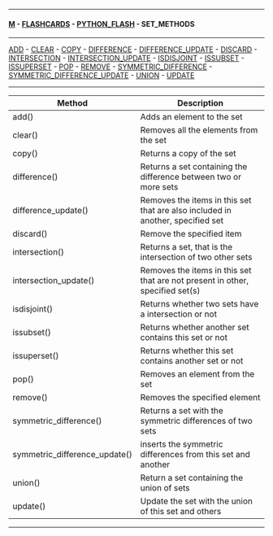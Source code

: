 
---

#### [M](https://github.com/ttltrk/TTT/blob/master/menu.md) - [FLASHCARDS](https://github.com/ttltrk/TTT/tree/master/FLASHCARDS/FLASHCARDS.md) - [PYTHON_FLASH](https://github.com/ttltrk/TTT/tree/master/FLASHCARDS/PYTHON_FLASH/PYTHON_FLASH.md) - SET_METHODS

---

[ADD](https://github.com/ttltrk/TTT/tree/master/FLASHCARDS/PYTHON_FLASH/SET_METHODS/ADD.md) -
[CLEAR](https://github.com/ttltrk/TTT/tree/master/FLASHCARDS/PYTHON_FLASH/SET_METHODS/CLEAR.md) -
[COPY](https://github.com/ttltrk/TTT/tree/master/FLASHCARDS/PYTHON_FLASH/SET_METHODS/COPY.md) -
[DIFFERENCE](https://github.com/ttltrk/TTT/tree/master/FLASHCARDS/PYTHON_FLASH/SET_METHODS/DIFFERENCE.md) -
[DIFFERENCE_UPDATE](https://github.com/ttltrk/TTT/tree/master/FLASHCARDS/PYTHON_FLASH/SET_METHODS/DIFFERENCE_UPDATE.md) -
[DISCARD](https://github.com/ttltrk/TTT/tree/master/FLASHCARDS/PYTHON_FLASH/SET_METHODS/DISCARD.md) -
[INTERSECTION](https://github.com/ttltrk/TTT/tree/master/FLASHCARDS/PYTHON_FLASH/SET_METHODS/INTERSECTION.md) -
[INTERSECTION_UPDATE](https://github.com/ttltrk/TTT/tree/master/FLASHCARDS/PYTHON_FLASH/SET_METHODS/INTERSECTION_UPDATE.md) -
[ISDISJOINT](https://github.com/ttltrk/TTT/tree/master/FLASHCARDS/PYTHON_FLASH/SET_METHODS/ISDISJOINT.md) -
[ISSUBSET](https://github.com/ttltrk/TTT/tree/master/FLASHCARDS/PYTHON_FLASH/SET_METHODS/ISSUBSET.md) -
[ISSUPERSET](https://github.com/ttltrk/TTT/tree/master/FLASHCARDS/PYTHON_FLASH/SET_METHODS/ISSUPERSET.md) -
[POP](https://github.com/ttltrk/TTT/tree/master/FLASHCARDS/PYTHON_FLASH/SET_METHODS/POP.md) -
[REMOVE](https://github.com/ttltrk/TTT/tree/master/FLASHCARDS/PYTHON_FLASH/SET_METHODS/REMOVE.md) -
[SYMMETRIC_DIFFERENCE](https://github.com/ttltrk/TTT/tree/master/FLASHCARDS/PYTHON_FLASH/SET_METHODS/SYMMETRIC_DIFFERENCE.md) -
[SYMMETRIC_DIFFERENCE_UPDATE](https://github.com/ttltrk/TTT/tree/master/FLASHCARDS/PYTHON_FLASH/SET_METHODS/SYMMETRIC_DIFFERENCE_UPDATE.md) -
[UNION](https://github.com/ttltrk/TTT/tree/master/FLASHCARDS/PYTHON_FLASH/SET_METHODS/UNION.md) -
[UPDATE](https://github.com/ttltrk/TTT/tree/master/FLASHCARDS/PYTHON_FLASH/SET_METHODS/UPDATE.md) 

---

| Method |	Description |
| ------- | ------------ |
| add()	| Adds an element to the set |
| clear()	| Removes all the elements from the set |
| copy()	| Returns a copy of the set |
| difference()	| Returns a set containing the difference between two or more sets |
| difference_update()	| Removes the items in this set that are also included in another, specified set |
| discard()	| Remove the specified item |
| intersection()	| Returns a set, that is the intersection of two other sets |
| intersection_update()	| Removes the items in this set that are not present in other, specified set(s) |
| isdisjoint()	| Returns whether two sets have a intersection or not |
| issubset()	| Returns whether another set contains this set or not |
| issuperset()	| Returns whether this set contains another set or not |
| pop()	| Removes an element from the set |
| remove()	| Removes the specified element |
| symmetric_difference()	| Returns a set with the symmetric differences of two sets |
| symmetric_difference_update()	| inserts the symmetric differences from this set and another |
| union()	| Return a set containing the union of sets |
| update()	| Update the set with the union of this set and others |

---
